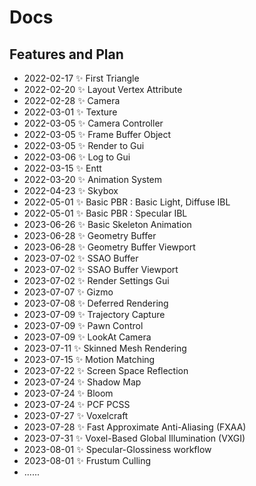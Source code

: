 # Docs

## Features and Plan

- 2022-02-17 ✨ First Triangle
- 2022-02-20 ✨ Layout Vertex Attribute
- 2022-02-28 ✨ Camera
- 2022-03-01 ✨ Texture
- 2022-03-05 ✨ Camera Controller
- 2022-03-05 ✨ Frame Buffer Object
- 2022-03-05 ✨ Render to Gui
- 2022-03-06 ✨ Log to Gui
- 2022-03-15 ✨ Entt
- 2022-03-20 ✨ Animation System
- 2022-04-23 ✨ Skybox
- 2022-05-01 ✨ Basic PBR : Basic Light, Diffuse IBL
- 2022-05-01 ✨ Basic PBR : Specular IBL
- 2023-06-26 ✨ Basic Skeleton Animation
- 2023-06-28 ✨ Geometry Buffer
- 2023-06-28 ✨ Geometry Buffer Viewport
- 2023-07-02 ✨ SSAO Buffer
- 2023-07-02 ✨ SSAO Buffer Viewport
- 2023-07-02 ✨ Render Settings Gui
- 2023-07-07 ✨ Gizmo
- 2023-07-08 ✨ Deferred Rendering
- 2023-07-09 ✨ Trajectory Capture
- 2023-07-09 ✨ Pawn Control
- 2023-07-09 ✨ LookAt Camera
- 2023-07-11 ✨ Skinned Mesh Rendering
- 2023-07-15 ✨ Motion Matching
- 2023-07-22 ✨ Screen Space Reflection
- 2023-07-24 ✨ Shadow Map
- 2023-07-24 ✨ Bloom
- 2023-07-24 ✨ PCF PCSS
- 2023-07-27 ✨ Voxelcraft
- 2023-07-28 ✨ Fast Approximate Anti-Aliasing (FXAA)
- 2023-07-31 ✨ Voxel-Based Global Illumination (VXGI)
- 2023-08-01 ✨ Specular-Glossiness workflow
- 2023-08-01 ✨ Frustum Culling
- ......
























